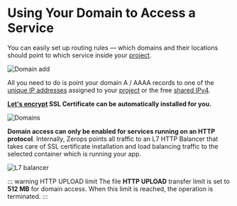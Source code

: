 # Using Your Domain to Access a Service

You can easily set up routing rules — which domains and their locations should point to which service inside your [project](/documentation/overview/projects-and-services-structure.html#project).

![Domain add](/domain-add.png "Domain add")

All you need to do is point your domain A / AAAA records to one of the [unique IP addresses](/documentation/routing/unique-ipv4-ipv6-addresses.html) assigned to your [project](/documentation/overview/projects-and-services-structure.html#project) or the free [shared IPv4](/documentation/routing/using-shared-ipv4.html).

**[Let's encrypt](https://letsencrypt.org/) SSL Certificate can be automatically installed for you.**

![Domains](/domains.png "Domains")

**Domain access can only be enabled for services running on an HTTP protocol**. Internally, Zerops points all traffic to an L7 HTTP Balancer that takes care of SSL certificate installation and load balancing traffic to the selected container which is running your app.

![L7 balancer](/l7balancer.png "L7 balancer")

<!-- markdownlint-disable DOCSMD004 -->
::: warning HTTP UPLOAD limit
The file **HTTP UPLOAD** transfer limit is set to **512 MB** for domain access. When this limit is reached, the operation is terminated.
:::
<!-- markdownlint-enable DOCSMD004 -->